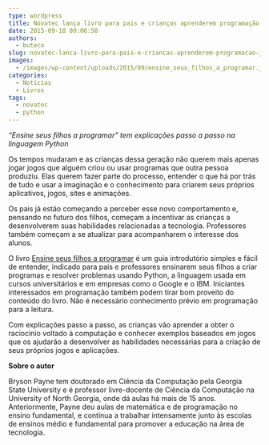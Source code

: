 ```yaml
---
type: wordpress
title: Novatec lança livro para pais e crianças aprenderem programação juntos
date: 2015-09-18 09:06:50
authors:
  - buteco
slug: novatec-lanca-livro-para-pais-e-criancas-aprenderem-programacao-juntos
images:
  - /images/wp-content/uploads/2015/09/ensine_seus_filhos_a_programar.jpg
categories:
  - Notícias
  - Livros
tags:
  - novatec
  - python
---
```


<em>“Ensine seus filhos a programar” tem explicações passo a passo na linguagem Python</em>

Os tempos mudaram e as crianças dessa geração não querem mais apenas jogar jogos que alguém criou ou usar programas que outra pessoa produziu. Elas querem fazer parte do processo, entender o que há por trás de tudo e usar a imaginação e o conhecimento para criarem seus próprios aplicativos, jogos, sites e animações.

<!--more-->

Os pais já estão começando a perceber esse novo comportamento e, pensando no futuro dos filhos, começam a incentivar as crianças a desenvolverem suas habilidades relacionadas a tecnologia. Professores também começam a se atualizar para acompanharem o interesse dos alunos.

O livro <a href="http://novatec.com.br/livros/ensineseusfilhosaprogramar/">Ensine seus filhos a programar</a> é um guia introdutório simples e fácil de entender, indicado para pais e professores ensinarem seus filhos a criar programas e resolver problemas usando Python, a linguagem usada em cursos universitários e em empresas como o Google e o IBM. Iniciantes interessados em programação também podem tirar bom proveito do conteúdo do livro. Não é necessário conhecimento prévio em programação para a leitura.

Com explicações passo a passo, as crianças vão aprender a obter o raciocínio voltado à computação e conhecer exemplos baseados em jogos que os ajudarão a desenvolver as habilidades necessárias para a criação de seus próprios jogos e aplicações.

<strong>Sobre o autor</strong>

Bryson Payne tem doutorado em Ciência da Computação pela Georgia State University e é professor livre-docente de Ciência da Computação na University of North Georgia, onde dá aulas há mais de 15 anos. Anteriormente, Payne deu aulas de matemática e de programação no ensino fundamental, e continua a trabalhar intensamente junto às escolas de ensinos médio e fundamental para promover a educação na área de tecnologia.

